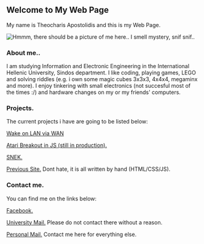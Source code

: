 ## Welcome to My Web Page
My name is Theocharis Apostolidis and this is my Web Page.

![Hmmm, there should be a picture of me here.. I smell mystery, *snif* *snif*..](resume.png)


### About me..

I am studying Information and Electronic Engineering in the International Hellenic University, Sindos department.
I like coding, playing games, LEGO and solving riddles (e.g. i own some magic cubes 3x3x3, 4x4x4, megaminx and more).
I enjoy tinkering with small electronics (not succesful most of the times :/) and hardware changes on my or my friends' computers.

### Projects.

The current projects i have are going to be listed below:

[Wake on LAN via WAN](https://github.com/TheocharisA/Wake-on-WAN-MP)

[Atari Breakout in JS (still in production).](projects/atariBreakout.html)

[SNEK.](projects/snek.html)  

[Previous Site.](https://users.it.teithe.gr/~it185149/) Dont hate, it is all written by hand (HTML/CSS/JS).  

### Contact me.

You can find me on the links below:

[Facebook.](https://www.facebook.com/harisprodude)

[University Mail.](mailto:it185149@it.teithe.gr) Please do not contact there without a reason.

[Personal Mail.](mailto:theocharilaos@gmail.com) Contact me here for everything else.

